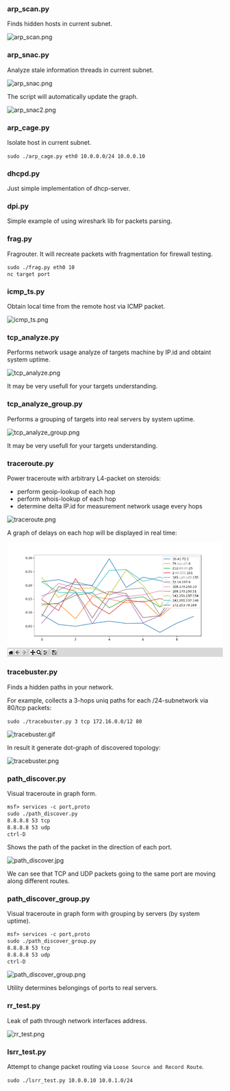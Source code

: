 ### arp_scan.py
Finds hidden hosts in current subnet.

![arp_scan.png](demo/arp_scan.png)

### arp_snac.py
Analyze stale information threads in current subnet.

![arp_snac.png](demo/arp_snac.png)

The script will automatically update the graph.

![arp_snac2.png](demo/arp_snac2.png)

### arp_cage.py
Isolate host in current subnet.

`sudo ./arp_cage.py eth0 10.0.0.0/24 10.0.0.10`

### dhcpd.py
Just simple implementation of dhcp-server.

### dpi.py
Simple example of using wireshark lib for packets parsing.

### frag.py
Fragrouter. It will recreate packets with fragmentation for firewall testing.

```
sudo ./frag.py eth0 10
nc target port
```

### icmp_ts.py
Obtain local time from the remote host via ICMP packet.

![icmp_ts.png](demo/icmp_ts.png)

### tcp_analyze.py
Performs network usage analyze of targets machine by IP.id and obtaint system uptime.

![tcp_analyze.png](demo/tcp_analyze.png)

It may be very usefull for your targets understanding.

### tcp_analyze_group.py
Performs a grouping of targets into real servers by system uptime.

![tcp_analyze_group.png](demo/tcp_analyze_group.png)

It may be very usefull for your targets understanding.

### traceroute.py
Power traceroute with arbitrary L4-packet on steroids:
* perform geoip-lookup of each hop
* perform whois-lookup of each hop
* determine delta IP.id for measurement network usage every hops

![traceroute.png](demo/traceroute.png)

A graph of delays on each hop will be displayed in real time:

![traceroute_graph.png](demo/traceroute2.png)

### tracebuster.py
Finds a hidden paths in your network.

For example, collects a 3-hops uniq paths for each /24-subnetwork via 80/tcp packets:

`sudo ./tracebuster.py 3 tcp 172.16.0.0/12 80`

![tracebuster.gif](demo/tracebuster.gif)

In result it generate dot-graph of discovered topology:

![tracebuster.png](demo/tracebuster.png)

### path_discover.py
Visual traceroute in graph form.

```
msf> services -c port,proto
sudo ./path_discover.py
8.8.8.8 53 tcp
8.8.8.8 53 udp
ctrl-D
```

Shows the path of the packet in the direction of each port.

![path_discover.jpg](demo/path_discover.jpg)

We can see that TCP and UDP packets going to the same port are moving along different routes.

### path_discover_group.py
Visual traceroute in graph form with grouping by servers (by system uptime).

```
msf> services -c port,proto
sudo ./path_discover_group.py
8.8.8.8 53 tcp
8.8.8.8 53 udp
ctrl-D
```

![path_discover_group.png](demo/path_discover_group.png)

Utility determines belongings of ports to real servers.

### rr_test.py
Leak of path through network interfaces address.

![rr_test.png](demo/rr_test.png)

### lsrr_test.py
Attempt to change packet routing via `Loose Source and Record Route`.

`sudo ./lsrr_test.py 10.0.0.10 10.0.1.0/24`
